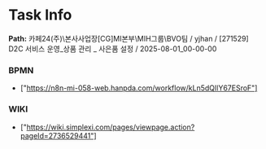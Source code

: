 # Task Info

**Path:** 카페24(주)\본사사업장\[CG]MI본부\MIH그룹\BVO팀 / yjhan / [271529] D2C 서비스 운영_상품 관리 _ 사은품 설정 / 2025-08-01_00-00-00

### BPMN
- ["https://n8n-mi-058-web.hanpda.com/workflow/kLn5dQIlY67ESroF"]

### WIKI
- ["https://wiki.simplexi.com/pages/viewpage.action?pageId=2736529441"]

